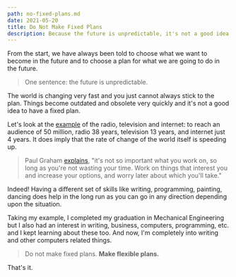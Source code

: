 ```yaml
---
path: no-fixed-plans.md
date: 2021-05-20
title: Do Not Make Fixed Plans
description: Because the future is unpredictable, it's not a good idea to have a fixed plan.
---
```


From the start, we have always been told to choose what we want to become in the future and to choose a plan for what we are going to do in the future.

> One sentence: the future is unpredictable.

The world is changing very fast and you just cannot always stick to the plan. Things become outdated and obsolete very quickly and it's not a good idea to have a fixed plan.

Let's look at the [example](https://blog.interactiveschools.com/blog/50-million-users-how-long-does-it-take-tech-to-reach-this-milestone) of the radio, television and internet: to reach an audience of 50 million, radio 38 years, television 13 years, and internet just 4 years. It does imply that the rate of change of the world itself is speeding up.

> Paul Graham [explains](http://paulgraham.com/hs.html), "it's not so important what you work on, so long as you're not wasting your time. Work on things that interest you and increase your options, and worry later about which you'll take."

Indeed! Having a different set of skills like writing, programming, painting, dancing does help in the long run as you can go in any direction depending upon the situation.

Taking my example, I completed my graduation in Mechanical Engineering but I also had an interest in writing, business, computers, programming, etc. and I kept learning about these too. And now, I'm completely into writing and other computers related things.

> Do not make fixed plans. **Make flexible plans.**

That's it.
